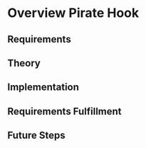 # Overview Pirate Hook

## Requirements

## Theory

## Implementation

## Requirements Fulfillment

## Future Steps